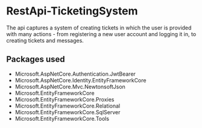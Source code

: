 # RestApi-TicketingSystem

The api captures a system of creating tickets in which the user is provided with many actions - from registering a new user account and logging it in, to creating tickets and messages.

<h2>Packages used</h2>

<ul>
<li>Microsoft.AspNetCore.Authentication.JwtBearer</li>
<li>Microsoft.AspNetCore.Identity.EntityFrameworkCore</li>
<li>Microsoft.AspNetCore.Mvc.NewtonsoftJson</li>
<li>Microsoft.EntityFrameworkCore</li>
<li>Microsoft.EntityFrameworkCore.Proxies</li>
<li>Microsoft.EntityFrameworkCore.Relational</li>
<li>Microsoft.EntityFrameworkCore.SqlServer</li>
<li>Microsoft.EntityFrameworkCore.Tools</li>
</ul>